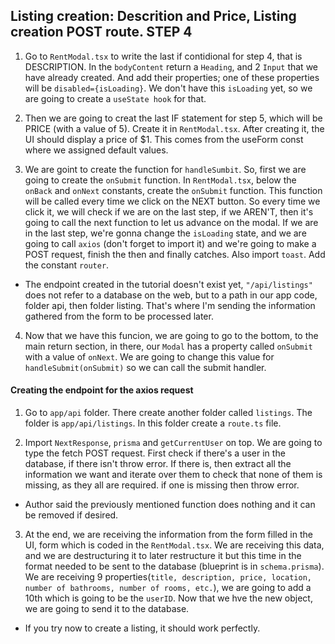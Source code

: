 ## Listing creation: Descrition and Price, Listing creation POST route. STEP 4

1. Go to `RentModal.tsx` to write the last if contidional for step 4, that is DESCRIPTION. In the `bodyContent` return a `Heading`, and 2 `Input` that we have already created. And add their properties; one of these properties will be `disabled={isLoading}`. We don't have this `isLoading` yet, so we are going to create a `useState hook` for that.

2. Then we are going to creat the last IF statement for step 5, which will be PRICE (with a value of 5). Create it in `RentModal.tsx`. After creating it, the UI should display a price of $1. This comes from the useForm const where we assigned default values.

3. We are goint to create the function for `handleSumbit`. So, first we are going to create the `onSubmit` function. In `RentModal.tsx`, below the `onBack` and `onNext` constants, create the `onSubmit` function. This function will be called every time we click on the NEXT button. So every time we click it, we will check if we are on the last step, if we AREN'T, then it's going to call the next function to let us advance on the modal. If we are in the last step, we're gonna change the `isLoading` state, and we are going to call `axios` (don't forget to import it) and we're going to make a POST request, finish the then and finally catches. Also import `toast`. Add the constant `router`.

-   The endpoint created in the tutorial doesn't exist yet, `"/api/listings"` does not refer to a database on the web, but to a path in our app code, folder api, then folder listing. That's where I'm sending the information gathered from the form to be processed later.

4. Now that we have this funcion, we are going to go to the bottom, to the main return section, in there, our `Modal` has a property called `onSubmit` with a value of `onNext`. We are going to change this value for `handleSubmit(onSubmit)` so we can call the submit handler.

#### Creating the endpoint for the axios request

1. Go to `app/api` folder. There create another folder called `listings`. The folder is `app/api/listings`. In this folder create a `route.ts` file.

2. Import `NextResponse`, `prisma` and `getCurrentUser` on top. We are going to type the fetch POST request. First check if there's a user in the database, if there isn't throw error. If there is, then extract all the information we want and iterate over them to check that none of them is missing, as they all are required. if one is missing then throw error.

-   Author said the previously mentioned function does nothing and it can be removed if desired.

3. At the end, we are receiving the information from the form filled in the UI, form which is coded in the `RentModal.tsx`. We are receiving this data, and we are destructuring it to later restructure it but this time in the format needed to be sent to the database (blueprint is in `schema.prisma`). We are receiving 9 properties(`title, description, price, location, number of bathrooms, number of rooms, etc.`), we are going to add a 10th which is going to be the `userID`. Now that we hve the new object, we are going to send it to the database.

-   If you try now to create a listing, it should work perfectly.
